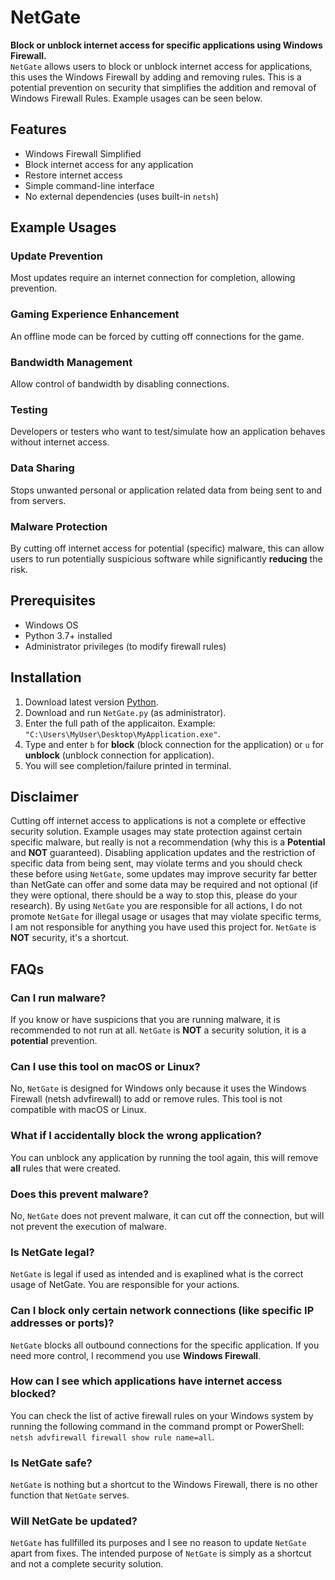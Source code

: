 # NetGate  
**Block or unblock internet access for specific applications using Windows Firewall.**  
`NetGate` allows users to block or unblock internet access for applications, this uses the Windows Firewall by adding and removing rules. This is a potential prevention on security that simplifies the addition and removal of Windows Firewall Rules. Example usages can be seen below. 
## Features
- Windows Firewall Simplified
- Block internet access for any application
- Restore internet access
- Simple command-line interface
- No external dependencies (uses built-in `netsh`)
## Example Usages
### Update Prevention
Most updates require an internet connection for completion, allowing prevention.
### Gaming Experience Enhancement
An offline mode can be forced by cutting off connections for the game. 
### Bandwidth Management
Allow control of bandwidth by disabling connections.
### Testing
Developers or testers who want to test/simulate how an application behaves without internet access.
### Data Sharing
Stops unwanted personal or application related data from being sent to and from servers.
### Malware Protection
By cutting off internet access for potential (specific) malware, this can allow users to run potentially suspicious software while significantly **reducing** the risk.
## Prerequisites  
- Windows OS  
- Python 3.7+ installed  
- Administrator privileges (to modify firewall rules)  
## Installation
1. Download latest version [Python](https://www.python.org/downloads/).
2. Download and run `NetGate.py` (as administrator).
3. Enter the full path of the applicaiton. Example: `"C:\Users\MyUser\Desktop\MyApplication.exe"`.
4. Type and enter `b` for **block** (block connection for the application) or `u` for **unblock** (unblock connection for application).
5. You will see completion/failure printed in terminal. 
## Disclaimer
Cutting off internet access to applications is not a complete or effective security solution. Example usages may state protection against certain specific malware, but really is not a recommendation (why this is a **Potential** and **NOT** guaranteed). Disabling application updates and the restriction of specific data from being sent, may violate terms and you should check these before using `NetGate`, some updates may improve security far better than NetGate can offer and some data may be required and not optional (if they were optional, there should be a way to stop this, please do your research). By using `NetGate` you are responsible for all actions, I do not promote `NetGate` for illegal usage or usages that may violate specific terms, I am not responsible for anything you have used this project for. `NetGate` is **NOT** security, it's a shortcut.
## FAQs
### Can I run malware?
If you know or have suspicions that you are running malware, it is recommended to not run at all. `NetGate` is **NOT** a security solution, it is a **potential** prevention. 
### Can I use this tool on macOS or Linux?
No, `NetGate` is designed for Windows only because it uses the Windows Firewall (netsh advfirewall) to add or remove rules. This tool is not compatible with macOS or Linux.
### What if I accidentally block the wrong application?
You can unblock any application by running the tool again, this will remove **all** rules that were created.
### Does this prevent malware?
No, `NetGate` does not prevent malware, it can cut off the connection, but will not prevent the execution of malware.
### Is NetGate legal?
`NetGate` is legal if used as intended and is exaplined what is the correct usage of NetGate. You are responsible for your actions.
### Can I block only certain network connections (like specific IP addresses or ports)?
`NetGate` blocks all outbound connections for the specific application. If you need more control, I recommend you use **Windows Firewall**.
### How can I see which applications have internet access blocked?
You can check the list of active firewall rules on your Windows system by running the following command in the command prompt or PowerShell: `netsh advfirewall firewall show rule name=all`.
### Is NetGate safe?
`NetGate` is nothing but a shortcut to the Windows Firewall, there is no other function that `NetGate` serves.
### Will NetGate be updated?
`NetGate` has fullfilled its purposes and I see no reason to update `NetGate` apart from fixes. The intended purpose of `NetGate` is simply as a shortcut and not a complete security solution.
